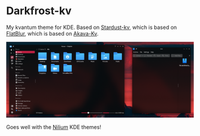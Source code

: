 # Darkfrost-kv

My kvantum theme for KDE. Based on [Stardust-kv](https://gitlab.com/skylineone044/stardust), which is based on [FlatBlur](https://github.com/Davide-sd/FlatBlur), which is based on [Akava-Kv](https://github.com/Akava-Design/Akava-Kv). 

![image-20200306170019951](README.assets/image-20200306170019951.png)

Goes well with the [Nilium](https://www.pling.com/p/1226329) KDE themes!